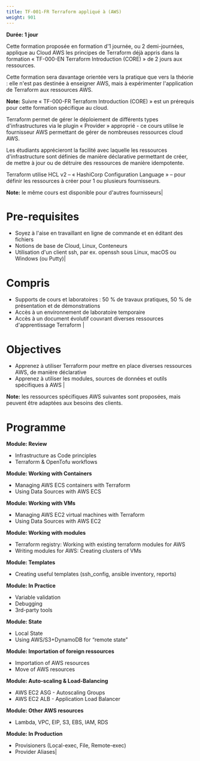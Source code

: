 ```yaml
---
title: TF-001-FR Terraform appliqué à (AWS)
weight: 901
---
```

**Durée: 1 jour**

Cette formation proposée en formation d'1 journée, ou 2 demi-journées, applique au Cloud AWS les principes de Terraform déjà appris dans la formation « TF-000-EN Terraform Introduction (CORE) » de 2 jours aux ressources.


Cette formation sera davantage orientée vers la pratique que vers la théorie : elle n'est pas destinée à enseigner AWS, mais à expérimenter l'application de Terraform aux ressources AWS.


**Note:** Suivre « TF-000-FR Terraform Introduction (CORE) » est un prérequis pour cette formation spécifique au cloud.


Terraform permet de gérer le déploiement de différents types d'infrastructures via le plugin « Provider » approprié - ce cours utilise le fournisseur AWS permettant de gérer de nombreuses ressources cloud AWS.


Les étudiants apprécieront la facilité avec laquelle les ressources d'infrastructure sont définies de manière déclarative permettant de créer, de mettre à jour ou de détruire des ressources de manière idempotente.


Terraform utilise HCL v2 – « HashiCorp Configuration Language » – pour définir les ressources à créer pour 1 ou plusieurs fournisseurs.


**Note:**  le même cours est disponible pour d'autres fournisseurs|

# Pre-requisites

- Soyez à l'aise en travaillant en ligne de commande et en éditant des fichiers
- Notions de base de Cloud, Linux, Conteneurs
- Utilisation d'un client ssh, par ex. openssh sous Linux, macOS ou Windows (ou Putty)|

# Compris

- Supports de cours et laboratoires : 50 % de travaux pratiques, 50 % de présentation et de démonstrations
- Accès à un environnement de laboratoire temporaire
- Accès à un document évolutif couvrant diverses ressources d'apprentissage Terraform
|

# Objectives

- Apprenez à utiliser Terraform pour mettre en place diverses ressources AWS, de manière déclarative
- Apprenez à utiliser les modules, sources de données et outils spécifiques à AWS
|

**Note:** les ressources spécifiques AWS suivantes sont proposées, mais peuvent être adaptées aux besoins des clients.


# Programme



**Module: Review**

- Infrastructure as Code principles
- Terraform & OpenTofu workflows


**Module: Working with Containers**

- Managing AWS ECS containers with Terraform
- Using Data Sources with AWS ECS


**Module: Working with VMs**

- Managing AWS EC2 virtual machines with Terraform
- Using Data Sources with AWS EC2


**Module: Working with modules**

- Terraform registry: Working with existing terraform modules for AWS
- Writing modules for AWS: Creating clusters of VMs


**Module: Templates**

- Creating useful templates (ssh_config, ansible inventory, reports)


**Module: In Practice**

- Variable validation
- Debugging
- 3rd-party tools


**Module: State**

- Local State
- Using AWS/S3+DynamoDB for “remote state”


**Module: Importation of foreign ressources**

- Importation of AWS resources
- Move of AWS resources


**Module: Auto-scaling & Load-Balancing**

- AWS EC2 ASG - Autoscaling Groups
- AWS EC2 ALB - Application Load Balancer


**Module: Other AWS resources**

- Lambda, VPC, EIP, S3, EBS, IAM, RDS


**Module: In Production**

- Provisioners (Local-exec, File, Remote-exec)
- Provider Aliases|

